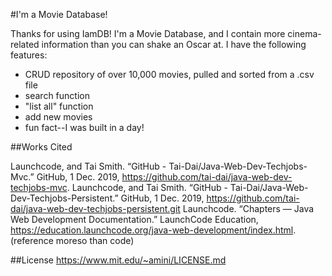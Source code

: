 #I'm a Movie Database!

Thanks for using IamDB! I'm a Movie Database, and I contain more cinema-related information than you can shake an Oscar at.
I have the following features:
- CRUD repository of over 10,000 movies, pulled and sorted from a .csv file
- search function
- "list all" function
- add new movies
- fun fact--I was built in a day!

##Works Cited

Launchcode, and Tai Smith. “GitHub - Tai-Dai/Java-Web-Dev-Techjobs-Mvc.” GitHub, 1 Dec. 2019, https://github.com/tai-dai/java-web-dev-techjobs-mvc.
Launchcode, and Tai Smith. “GitHub - Tai-Dai/Java-Web-Dev-Techjobs-Persistent.” GitHub, 1 Dec. 2019, https://github.com/tai-dai/java-web-dev-techjobs-persistent.git
Launchcode. “Chapters — Java Web Development  Documentation.” LaunchCode Education, https://education.launchcode.org/java-web-development/index.html. (reference moreso than code)

##License
https://www.mit.edu/~amini/LICENSE.md